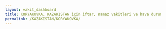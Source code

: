 ```yaml
---
layout: vakit_dashboard
title: KORYAKOVKA, KAZAKISTAN için iftar, namaz vakitleri ve hava durumu - ilçe/eyalet seç
permalink: /KAZAKISTAN/KORYAKOVKA/
---
```


<script type="text/javascript">
  var GLOBAL_COUNTRY = 'KAZAKISTAN';
  var GLOBAL_CITY = 'KORYAKOVKA';
  var GLOBAL_STATE = '';
  var lat = 72;
  var lon = 21;
</script>
